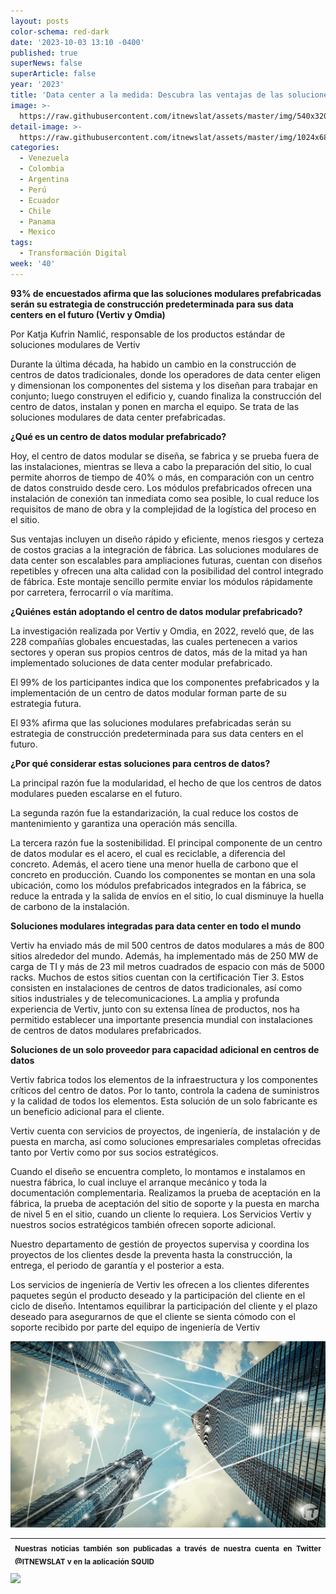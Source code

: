 ```yaml
---
layout: posts
color-schema: red-dark
date: '2023-10-03 13:10 -0400'
published: true
superNews: false
superArticle: false
year: '2023'
title: 'Data center a la medida: Descubra las ventajas de las soluciones modulares'
image: >-
  https://raw.githubusercontent.com/itnewslat/assets/master/img/540x320/datacenter-sostenible-p.jpg
detail-image: >-
  https://raw.githubusercontent.com/itnewslat/assets/master/img/1024x680/datacenter-sostenible-g.jpg
categories:
  - Venezuela
  - Colombia
  - Argentina
  - Perú
  - Ecuador
  - Chile
  - Panama
  - Mexico
tags:
  - Transformación Digital
week: '40'
---
```

**93% de encuestados afirma que las soluciones modulares prefabricadas serán su estrategia de construcción predeterminada para sus data centers en el futuro (Vertiv y Omdia)**

Por Katja Kufrin Namlić, responsable de los productos estándar de soluciones modulares de Vertiv

Durante la última década, ha habido un cambio en la construcción de centros de datos tradicionales, donde los operadores de data center eligen y dimensionan los componentes del sistema y los diseñan para trabajar en conjunto; luego construyen el edificio y, cuando finaliza la construcción del centro de datos, instalan y ponen en marcha el equipo. Se trata de las soluciones modulares de data center prefabricadas.

**¿Qué es un centro de datos modular prefabricado?**

Hoy, el centro de datos modular se diseña, se fabrica y se prueba fuera de las instalaciones, mientras se lleva a cabo la preparación del sitio, lo cual permite ahorros de tiempo de 40% o más, en comparación con un centro de datos construido desde cero. Los módulos prefabricados ofrecen una instalación de conexión tan inmediata como sea posible, lo cual reduce los requisitos de mano de obra y la complejidad de la logística del proceso en el sitio.

Sus ventajas incluyen un diseño rápido y eficiente, menos riesgos y certeza de costos gracias a la integración de fábrica. Las soluciones modulares de data center son escalables para ampliaciones futuras, cuentan con diseños repetibles y ofrecen una alta calidad con la posibilidad del control integrado de fábrica. Este montaje sencillo permite enviar los módulos rápidamente por carretera, ferrocarril o vía marítima.

**¿Quiénes están adoptando el centro de datos modular prefabricado?**

La investigación realizada por Vertiv y Omdia, en 2022, reveló que, de las 228 compañías globales encuestadas, las cuales pertenecen a varios sectores y operan sus propios centros de datos, más de la mitad ya han implementado soluciones de data center modular prefabricado.

El 99% de los participantes indica que los componentes prefabricados y la implementación de un centro de datos modular forman parte de su estrategia futura.

El 93% afirma que las soluciones modulares prefabricadas serán su estrategia de construcción predeterminada para sus data centers en el futuro. 

**¿Por qué considerar estas soluciones para centros de datos?**

La principal razón fue la modularidad, el hecho de que los centros de datos modulares pueden escalarse en el futuro.

La segunda razón fue la estandarización, la cual reduce los costos de mantenimiento y garantiza una operación más sencilla.

La tercera razón fue la sostenibilidad. El principal componente de un centro de datos modular es el acero, el cual es reciclable, a diferencia del concreto. Además, el acero tiene una menor huella de carbono que el concreto en producción. Cuando los componentes se montan en una sola ubicación, como los módulos prefabricados integrados en la fábrica, se reduce la entrada y la salida de envíos en el sitio, lo cual disminuye la huella de carbono de la instalación.

**Soluciones modulares integradas para data center en todo el mundo**

Vertiv ha enviado más de mil 500 centros de datos modulares a más de 800 sitios alrededor del mundo. Además, ha implementado más de 250 MW de carga de TI y más de 23 mil metros cuadrados de espacio con más de 5000 racks. Muchos de estos sitios cuentan con la certificación Tier 3. Estos consisten en instalaciones de centros de datos tradicionales, así como sitios industriales y de telecomunicaciones. La amplia y profunda experiencia de Vertiv, junto con su extensa línea de productos, nos ha permitido establecer una importante presencia mundial con instalaciones de centros de datos modulares prefabricados.

**Soluciones de un solo proveedor para capacidad adicional en centros de datos**

Vertiv fabrica todos los elementos de la infraestructura y los componentes críticos del centro de datos. Por lo tanto, controla la cadena de suministros y la calidad de todos los elementos. Esta solución de un solo fabricante es un beneficio adicional para el cliente.

Vertiv cuenta con servicios de proyectos, de ingeniería, de instalación y de puesta en marcha, así como soluciones empresariales completas ofrecidas tanto por Vertiv como por sus socios estratégicos.

Cuando el diseño se encuentra completo, lo montamos e instalamos en nuestra fábrica, lo cual incluye el arranque mecánico y toda la documentación complementaria. Realizamos la prueba de aceptación en la fábrica, la prueba de aceptación del sitio de soporte y la puesta en marcha de nivel 5 en el sitio, cuando un cliente lo requiera. Los Servicios Vertiv y nuestros socios estratégicos también ofrecen soporte adicional.

Nuestro departamento de gestión de proyectos supervisa y coordina los proyectos de los clientes desde la preventa hasta la construcción, la entrega, el periodo de garantía y el posterior a esta.

Los servicios de ingeniería de Vertiv les ofrecen a los clientes diferentes paquetes según el producto deseado y la participación del cliente en el ciclo de diseño. Intentamos equilibrar la participación del cliente y el plazo deseado para asegurarnos de que el cliente se sienta cómodo con el soporte recibido por parte del equipo de ingeniería de Vertiv

![](https://raw.githubusercontent.com/itnewslat/assets/master/img/540x320/datacenter-sostenible-p.jpg)

<table style="height: 42px;" width="569">
<tbody>
<tr>
<td style="text-align: justify;"><sub><strong>Nuestras noticias también son publicadas a través de nuestra cuenta en Twitter <a href="https://twitter.com/itnewslat?lang=es">@ITNEWSLAT</a> y en la aplicación <a href="https://squidapp.co/en/">SQUID</a></strong></sub></td>
</tr>
</tbody>
</table>

<img src="https://tracker.metricool.com/c3po.jpg?hash=56f88a41e39ab42c063cc51676587a04"/>
